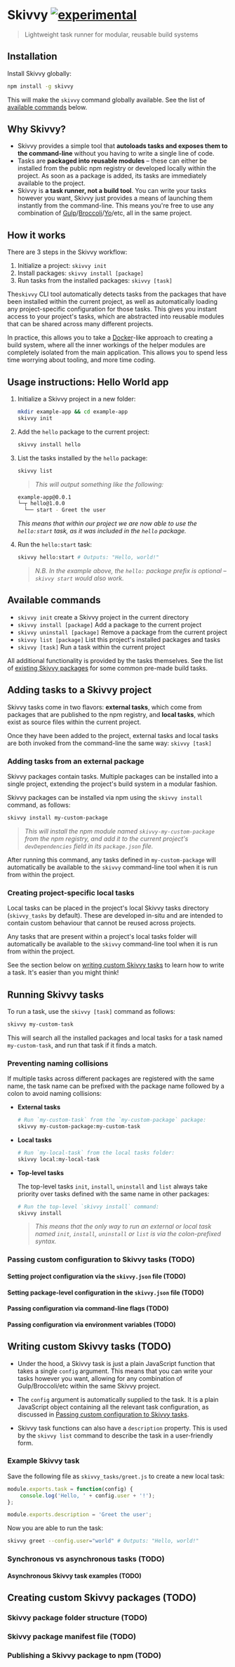 # Skivvy [![experimental](http://badges.github.io/stability-badges/dist/experimental.svg)](http://github.com/badges/stability-badges)

> Lightweight task runner for modular, reusable build systems


## Installation

Install Skivvy globally:

```bash
npm install -g skivvy
```

This will make the `skivvy` command globally available. See the list of [available commands](#available-commands) below.


## Why Skivvy?

- Skivvy provides a simple tool that **autoloads tasks and exposes them to the command-line** without you having to write a single line of code.
- Tasks are **packaged into reusable modules** – these can either be installed from the public npm registry or developed locally within the project. As soon as a package is added, its tasks are immediately available to the project.
- Skivvy is **a task runner, not a build tool**. You can write your tasks however you want, Skivvy just provides a means of launching them instantly from the command-line. This means you're free to use any combination of [Gulp](http://gulpjs.com/)/[Broccoli](https://github.com/broccolijs/broccoli)/[Yo](https://github.com/yeoman/yo)/etc, all in the same project.


## How it works

There are 3 steps in the Skivvy workflow:

1. Initialize a project: `skivvy init`
2. Install packages: `skivvy install [package]`
3. Run tasks from the installed packages: `skivvy [task]`

The`skivvy` CLI tool automatically detects tasks from the packages that have been installed within the current project, as well as automatically loading any project-specific configuration for those tasks. This gives you instant access to your project's tasks, which are abstracted into reusable modules that can be shared across many different projects.

In practice, this allows you to take a [Docker](https://www.docker.com/)-like approach to creating a build system, where all the inner workings of the helper modules are completely isolated from the main application. This allows you to spend less time worrying about tooling, and more time coding.


## Usage instructions: Hello World app

1. Initialize a Skivvy project in a new folder:

    ```bash
    mkdir example-app && cd example-app
    skivvy init
    ```

2. Add the `hello` package to the current project:

    ```bash
    skivvy install hello
    ```

3. List the tasks installed by the `hello` package:

    ```bash
    skivvy list
    ```

    > _This will output something like the following:_
    ```bash
    example-app@0.0.1
    └─┬ hello@1.0.0
      └── start - Greet the user
    ```
    _This means that within our project we are now able to use the `hello:start` task, as it was included in the `hello` package._

4. Run the `hello:start` task:

    ```bash
    skivvy hello:start # Outputs: "Hello, world!"
    ```
    > _N.B. In the example above, the `hello:` package prefix is optional – `skivvy start` would also work._


## Available commands

- `skivvy init` create a Skivvy project in the current directory
- `skivvy install [package]` Add a package to the current project
- `skivvy uninstall [package]` Remove a package from the current project
- `skivvy list [package]` List this project's installed packages and tasks
- `skivvy [task]` Run a task within the current project

All additional functionality is provided by the tasks themselves. See the list of [existing Skivvy packages](#) for some common pre-made build tasks.


## Adding tasks to a Skivvy project

Skivvy tasks come in two flavors: **external tasks**, which come from packages that are published to the npm registry, and **local tasks**, which exist as source files within the current project.

Once they have been added to the project, external tasks and local tasks are both invoked from the command-line the same way: `skivvy [task]`


### Adding tasks from an external package

Skivvy packages contain tasks. Multiple packages can be installed into a single project, extending the project's build system in a modular fashion.

Skivvy packages can be installed via npm using the `skivvy install` command, as follows:

```bash
skivvy install my-custom-package
```

> _This will install the npm module named `skivvy-my-custom-package` from the npm registry, and add it to the current project's `devDependencies` field in its `package.json` file._

After running this command, any tasks defined in `my-custom-package` will automatically be available to the `skivvy` command-line tool when it is run from within the project.


### Creating project-specific local tasks

Local tasks can be placed in the project's local Skivvy tasks directory (`skivvy_tasks` by default). These are developed in-situ and are intended to contain custom behaviour that cannot be reused across projects.

Any tasks that are present within a project's local tasks folder will automatically be available to the `skivvy` command-line tool when it is run from within the project.

See the section below on [writing custom Skivvy tasks](#writing-custom-skivvy-tasks) to learn how to write a task. It's easier than you might think!


## Running Skivvy tasks

To run a task, use the `skivvy [task]` command as follows:

```bash
skivvy my-custom-task
```

This will search all the installed packages and local tasks for a task named `my-custom-task`, and run that task if it finds a match.


### Preventing naming collisions

If multiple tasks across different packages are registered with the same name, the task name can be prefixed with the package name followed by a colon to avoid naming collisions:

- **External tasks**

	```bash
	# Run `my-custom-task` from the `my-custom-package` package:
	skivvy my-custom-package:my-custom-task
	```

- **Local tasks**

	```bash
	# Run `my-local-task` from the local tasks folder:
	skivvy local:my-local-task
	```

- **Top-level tasks**

	The top-level tasks `init`, `install`, `uninstall` and `list` always take priority over tasks defined with the same name in other packages:
	
	```bash
	# Run the top-level `skivvy install` command:
	skivvy install
	```

	> _This means that the only way to run an external or local task named `init`, `install`, `uninstall` or `list` is via the colon-prefixed syntax._


### Passing custom configuration to Skivvy tasks (TODO)


#### Setting project configuration via the `skivvy.json` file (TODO)


#### Setting package-level configuration in the `skivvy.json` file (TODO)


#### Passing configuration via command-line flags (TODO)


#### Passing configuration via environment variables (TODO)


## Writing custom Skivvy tasks (TODO)

- Under the hood, a Skivvy task is just a plain JavaScript function that takes a single `config` argument. This means that you can write your tasks however you want, allowing for any combination of Gulp/Broccoli/etc within the same Skivvy project.

- The `config` argument is automatically supplied to the task. It is a plain JavaScript object containing all the relevant task configuration, as discussed in [Passing custom configuration to Skivvy tasks](#passing-custom-configuration-to-skivvy-tasks).

- Skivvy task functions can also have a `description` property. This is used by the `skivvy list` command to describe the task in a user-friendly form.

### Example Skivvy task

Save the following file as `skivvy_tasks/greet.js` to create a new local task:

```javascript
module.exports.task = function(config) {
	console.log('Hello, ' + config.user + '!');
};

module.exports.description = 'Greet the user';
```

Now you are able to run the task:

```bash
skivvy greet --config.user="world" # Outputs: "Hello, world!"
```


### Synchronous vs asynchronous tasks (TODO)


#### Asynchronous Skivvy task examples (TODO)


## Creating custom Skivvy packages (TODO)


### Skivvy package folder structure (TODO)


### Skivvy package manifest file (TODO)


### Publishing a Skivvy package to npm (TODO)
